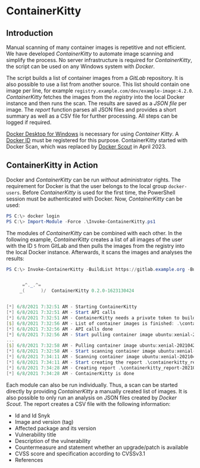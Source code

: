 # ContainerKitty

## Introduction

Manual scanning of many container images is repetitive and not efficient. We have developed *ContainerKitty* to automate image scanning and simplify the process. No server infrastructure is required for *ContainerKitty*, the script can be used on any Windows system with *Docker*.

The script builds a list of container images from a *GitLab* repository. It is also possible to use a list from another source. This list should contain one image per line, for example `registry.example.com/dev/example-image:4.2.0`. *ContainerKitty* fetches the images from the *registry* into the local Docker instance and then runs the scan. The results are saved as a *JSON file* per image. The *report* function parses all JSON files and provides a short summary as well as a CSV file for further processing. All steps can be logged if required.

[Docker Desktop for Windows](https://docs.docker.com/docker-for-windows/install/) is necessary for using *Container Kitty*. A [Docker ID](https://hub.docker.com/) must be registered for this purpose. ContainerKitty started with Docker Scan, which was replaced by [Docker Scout](https://docs.docker.com/scout/) in April 2023.

## ContainerKitty in Action

Docker and *ContainerKitty* can be run *without* administrator rights. The requirement for Docker is that the user belongs to the local group `docker-users`. Before *ContainerKitty* is used for the first time, the PowerShell session must be authenticated with Docker. Now, _ContainerKitty_ can be used:

```powershell
PS C:\> docker login
PS C:\> Import-Module -Force .\Invoke-ContainerKitty.ps1
```

The modules of *ContainerKitty* can be combined with each other. In the following example, *ContainerKitty* creates a list of all images of the user with the ID `5` from GitLab and then pulls the images from the registry into the local Docker instance. Afterwards, it scans the images and analyses the results:

```powershell
PS C:\> Invoke-ContainerKitty -BuildList https://gitlab.example.org -BuildId 5 -BuildIdType User -Scan -Report -ReportDirectory .\reports\ -Log


      =^._.^=
     _(      )/  ContainerKitty 0.2.0-1623130424


[*] 6/8/2021 7:32:51 AM - Starting ContainerKitty
[*] 6/8/2021 7:32:51 AM - Start API calls
[*] 6/8/2021 7:32:51 AM - ContainerKitty needs a private token to build the container list. This token will not be stored.
[$] 6/8/2021 7:32:56 AM - List of container images is finished: .\containerkitty_container_list-20210608-0732.txt
[*] 6/8/2021 7:32:56 AM - API calls done
[*] 6/8/2021 7:32:56 AM - Start pulling container image ubuntu:xenial-20210429
...
[$] 6/8/2021 7:32:58 AM - Pulling container image ubuntu:xenial-20210429 done
[*] 6/8/2021 7:32:58 AM - Start scanning container image ubuntu:xenial-20210429
[*] 6/8/2021 7:34:11 AM - Scanning container image ubuntu:xenial-20210429 done
[*] 6/8/2021 7:34:11 AM - Start creating the report .\containerkitty_report-20210608-0734.csv
[*] 6/8/2021 7:34:28 AM - Creating report .\containerkitty_report-20210608-0734.csv done
[*] 6/8/2021 7:34:28 AM - ContainerKitty is done
```

Each module can also be run individually. Thus, a scan can be started directly by providing *ContainerKitty* a manually created list of images. It is also possible to only run an analysis on JSON files created by *Docker Scout*. The report creates a CSV file with the following information:

* Id and Id Snyk
* Image and version (tag)
* Affected package and its version
* Vulnerability title
* Description of the vulnerability
* Countermeasure and statement whether an upgrade/patch is available
* CVSS score and specification according to CVSSv3.1
* References
